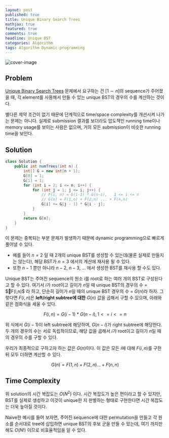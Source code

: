 ```yaml
---
layout: post
published: true
title: Unique Binary Search Trees
mathjax: true
featured: true
comments: true
headline: Unique BST
categories: Algorithm
tags: Algorithm Dynamic-programming
---
```


![cover-image](/images/taking-notes.jpg)

## Problem

[Unique Binary Search Trees](https://leetcode.com/problems/unique-binary-search-trees/) 문제에서 요구하는 건 $[1 \sim n]$의 sequence가 주어졌을 때, 각 element를 사용해서 만들 수 있는 unique BST의 경우의 수를 계산하는 것이다.

별다른 제약 조건이 없기 때문에 단계적으로 time/space complexity를 개선시켜 나가는 문제는 아니다. 실제로 submission 결과를 보더라도 압도적인 running time이나 memory usage를 보이는 사람은 없으며, 거의 모든 submission이 비슷한 running time을 보인다.

## Solution

```java
class Solution {
    public int numTrees(int n) {
        int[] G = new int[n + 1];
        G[0] = 1;
        G[1] = 1;
        for (int i = 2; i <= n; i++) {
            for (int j = 1; j <= i; j++) {
                // F(i, n) = G(i-1) * G(n-i),   1 <= i <= n
                // G(n) = F(1,n) + F(2,n) ... + F(n,n)
                G[i] += G[j - 1] * G[i - j];
            }
        }
        return G[n];
    }
}
```

이 문제는 중복되는 부분 문제가 발생하기 때문에 dynamic programming으로 빠르게 풀어낼 수 있다.

- 예를 들어 $n=2$ 일 때 2개의 unique BST를 생성할 수 있는데(물론 실제로 만들지는 않는다), 해당 BST가 $n=3$ 에서의 계산에 재사용 될 수 있다.
- 또한 $n-1$ 뿐만 아니라 $n-2$, $n-3$, ... 에서 생성한 BST를 재사용 할 수도 있다.

Unique BST는 주어진 sequence의 원소 $i$를 root로 하는 여러 개의 BST로 구성된다고 할 수 있다. 여기서 $i$가 root이고 길이가 $n$일 때 unique BST의 경우의 수 = $F(i,n)$ 라 하고, 단순히 길이가 $n$일 때의 unique BST 경우의 수 = $G(n)$라 하자. 그렇다면 $F(i,n)$은 **left/right subtree에 대한** $G(n)$ 값을 곱해서 구할 수 있으며, 아래와 같은 점화식을 세울 수 있다.

$$F(i, n) = G(i-1) * G(n-i), 1 <= i <= n$$

위 식에서 $G(i-1)$이 left subtree에 해당하며, $G(n-i)$가 right subtree에 해당한다. 두 개의 경우의 수는 서로 독립적이므로, 해당 값을 곱해서 $i$가 root이고 길이가 $n$일 때의 경우의 수를 구할 수 있다.

우리가 최종적으로 구하고자 하는 값은 $G(n)$이다. 이 값은 모든 $i$에 대해 $F(i, n)$를 구한 뒤 모두 더하면 계산할 수 있다.

$$G(n) = F(1,n) + F(2,n) ... + F(n,n)$$

## Time Complexity

위 solution의 시간 복잡도는 $O(N^2)$ 이다. 시간 복잡도가 높은 편이라고 할 수 있지만, BST를 실제로 생성하고 이것이 unique한 지 판별하는 형태로 구현한다면 시간 복잡도는 더욱 높아질 것이다.

Naive한 예시를 들어 보자면, 주어진 sequence에 대한 permutation을 만들고 각 원소를 순서대로 tree에 삽입하면 unique BST의 후보 군을 만들 수 있는데, 여기 까지만 해도 $O(N!)$ 이므로 비효율적임을 알 수 있다.
